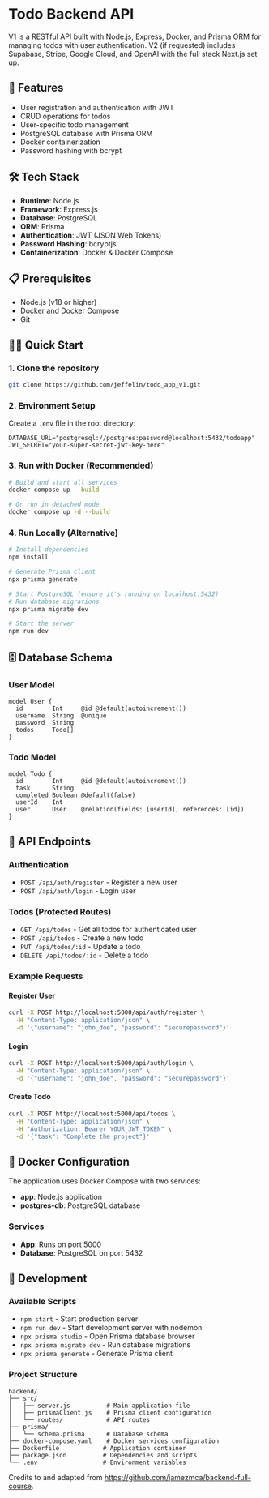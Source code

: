 # Todo Backend API

V1 is a RESTful API built with Node.js, Express, Docker, and Prisma ORM for managing todos with user authentication. V2 (if requested) includes Supabase, Stripe, Google Cloud, and OpenAI with the full stack Next.js set up. 

## 🚀 Features

- User registration and authentication with JWT
- CRUD operations for todos
- User-specific todo management
- PostgreSQL database with Prisma ORM
- Docker containerization
- Password hashing with bcrypt

## 🛠️ Tech Stack

- **Runtime**: Node.js
- **Framework**: Express.js
- **Database**: PostgreSQL
- **ORM**: Prisma
- **Authentication**: JWT (JSON Web Tokens)
- **Password Hashing**: bcryptjs
- **Containerization**: Docker & Docker Compose

## 📋 Prerequisites

- Node.js (v18 or higher)
- Docker and Docker Compose
- Git

## 🏃‍♂️ Quick Start

### 1. Clone the repository
```bash
git clone https://github.com/jeffelin/todo_app_v1.git
```

### 2. Environment Setup
Create a `.env` file in the root directory:
```env
DATABASE_URL="postgresql://postgres:password@localhost:5432/todoapp"
JWT_SECRET="your-super-secret-jwt-key-here"
```

### 3. Run with Docker (Recommended)
```bash
# Build and start all services
docker compose up --build

# Or run in detached mode
docker compose up -d --build
```

### 4. Run Locally (Alternative)
```bash
# Install dependencies
npm install

# Generate Prisma client
npx prisma generate

# Start PostgreSQL (ensure it's running on localhost:5432)
# Run database migrations
npx prisma migrate dev

# Start the server
npm run dev
```

## 🗄️ Database Schema

### User Model
```prisma
model User {
  id        Int     @id @default(autoincrement())
  username  String  @unique
  password  String
  todos     Todo[]
}
```

### Todo Model
```prisma
model Todo {
  id        Int     @id @default(autoincrement())
  task      String
  completed Boolean @default(false)
  userId    Int
  user      User    @relation(fields: [userId], references: [id])
}
```

## 🔌 API Endpoints

### Authentication
- `POST /api/auth/register` - Register a new user
- `POST /api/auth/login` - Login user

### Todos (Protected Routes)
- `GET /api/todos` - Get all todos for authenticated user
- `POST /api/todos` - Create a new todo
- `PUT /api/todos/:id` - Update a todo
- `DELETE /api/todos/:id` - Delete a todo

### Example Requests

#### Register User
```bash
curl -X POST http://localhost:5000/api/auth/register \
  -H "Content-Type: application/json" \
  -d '{"username": "john_doe", "password": "securepassword"}'
```

#### Login
```bash
curl -X POST http://localhost:5000/api/auth/login \
  -H "Content-Type: application/json" \
  -d '{"username": "john_doe", "password": "securepassword"}'
```

#### Create Todo
```bash
curl -X POST http://localhost:5000/api/todos \
  -H "Content-Type: application/json" \
  -H "Authorization: Bearer YOUR_JWT_TOKEN" \
  -d '{"task": "Complete the project"}'
```

## 🐳 Docker Configuration

The application uses Docker Compose with two services:
- **app**: Node.js application
- **postgres-db**: PostgreSQL database

### Services
- **App**: Runs on port 5000
- **Database**: PostgreSQL on port 5432

## 🔧 Development

### Available Scripts
- `npm start` - Start production server
- `npm run dev` - Start development server with nodemon
- `npx prisma studio` - Open Prisma database browser
- `npx prisma migrate dev` - Run database migrations
- `npx prisma generate` - Generate Prisma client

### Project Structure
```
backend/
├── src/
│   ├── server.js          # Main application file
│   ├── prismaClient.js    # Prisma client configuration
│   └── routes/            # API routes
├── prisma/
│   └── schema.prisma      # Database schema
├── docker-compose.yaml    # Docker services configuration
├── Dockerfile            # Application container
├── package.json          # Dependencies and scripts
└── .env                  # Environment variables
```

Credits to and adapted from https://github.com/jamezmca/backend-full-course. 


